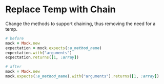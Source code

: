 # Replace Temp with Chain

Change the methods to support chaining, thus removing the need for a temp.

```ruby
# before
mock = Mock.new
expectation = mock.expects(:a_method_name)
expectation.with("arguments")
expectation.returns([1, :array])

# after
mock = Mock.new
mock.expects(:a_method_name).with("arguments").returns([1, :array])
```
